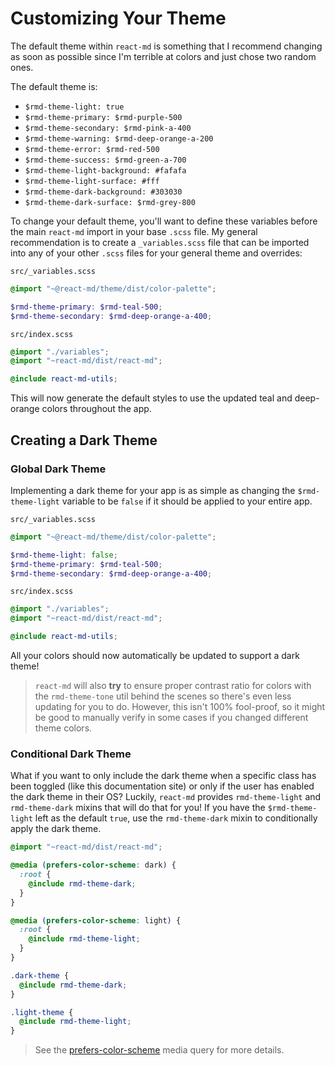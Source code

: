 # Customizing Your Theme

The default theme within `react-md` is something that I recommend changing as
soon as possible since I'm terrible at colors and just chose two random ones.

The default theme is:

- `$rmd-theme-light: true`
- `$rmd-theme-primary: $rmd-purple-500`
- `$rmd-theme-secondary: $rmd-pink-a-400`
- `$rmd-theme-warning: $rmd-deep-orange-a-200`
- `$rmd-theme-error: $rmd-red-500`
- `$rmd-theme-success: $rmd-green-a-700`
- `$rmd-theme-light-background: #fafafa`
- `$rmd-theme-light-surface: #fff`
- `$rmd-theme-dark-background: #303030`
- `$rmd-theme-dark-surface: $rmd-grey-800`

To change your default theme, you'll want to define these variables before the
main `react-md` import in your base `.scss` file. My general recommendation is
to create a `_variables.scss` file that can be imported into any of your other
`.scss` files for your general theme and overrides:

`src/_variables.scss`

```scss
@import "~@react-md/theme/dist/color-palette";

$rmd-theme-primary: $rmd-teal-500;
$rmd-theme-secondary: $rmd-deep-orange-a-400;
```

`src/index.scss`

```scss
@import "./variables";
@import "~react-md/dist/react-md";

@include react-md-utils;
```

This will now generate the default styles to use the updated teal and
deep-orange colors throughout the app.

## Creating a Dark Theme

### Global Dark Theme

Implementing a dark theme for your app is as simple as changing the
`$rmd-theme-light` variable to be `false` if it should be applied to your entire
app.

`src/_variables.scss`

```scss
@import "~@react-md/theme/dist/color-palette";

$rmd-theme-light: false;
$rmd-theme-primary: $rmd-teal-500;
$rmd-theme-secondary: $rmd-deep-orange-a-400;
```

`src/index.scss`

```scss
@import "./variables";
@import "~react-md/dist/react-md";

@include react-md-utils;
```

All your colors should now automatically be updated to support a dark theme!

> `react-md` will also **try** to ensure proper contrast ratio for colors with
> the `rmd-theme-tone` util behind the scenes so there's even less updating for
> you to do. However, this isn't 100% fool-proof, so it might be good to
> manually verify in some cases if you changed different theme colors.

### Conditional Dark Theme

What if you want to only include the dark theme when a specific class has been
toggled (like this documentation site) or only if the user has enabled the dark
theme in their OS? Luckily, `react-md` provides `rmd-theme-light` and
`rmd-theme-dark` mixins that will do that for you! If you have the
`$rmd-theme-light` left as the default `true`, use the `rmd-theme-dark` mixin to
conditionally apply the dark theme.

```scss
@import "~react-md/dist/react-md";

@media (prefers-color-scheme: dark) {
  :root {
    @include rmd-theme-dark;
  }
}

@media (prefers-color-scheme: light) {
  :root {
    @include rmd-theme-light;
  }
}

.dark-theme {
  @include rmd-theme-dark;
}

.light-theme {
  @include rmd-theme-light;
}
```

> See the
> [prefers-color-scheme](https://developer.mozilla.org/en-US/docs/Web/CSS/@media/prefers-color-scheme)
> media query for more details.
